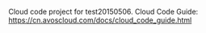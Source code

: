 Cloud code project for test20150506. Cloud Code Guide: https://cn.avoscloud.com/docs/cloud_code_guide.html